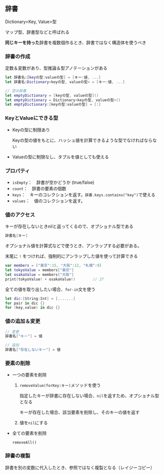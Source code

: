 ## 辞書

Dictionary<Key, Value>型

マップ型、辞書型などと呼ばれる

**同じキーを持った**辞書を複数個作るとき、辞書ではなく構造体を使うべき



### 辞書の作成

定数＆変数があり、型推論＆型アノテーションがある

```swift
let 辞書名:[keyの型:valueの型] = [キー:値, ...]
let 辞書名:Dictionary<keyの型, valueの型> = [キー:値, ...]

// 空の辞書
let emptyDictionary = [keyの型, valueの型]()
let emptyDictionary = Dictionary<keyの型, valueの型>()
let emptyDictionary:[keyの型:valueの型] = [:]
```



### KeyとValueにできる型

* Keyの型に制限あり

   Keyの型の値をもとに、ハッシュ値を計算できるような型でなければならない

* Valueの型に制限なし、タプルを値としても使える



### プロパティ

* `isEmpty`：　辞書が空かどうか (true/false)
* `count`：　辞書の要素の個数
* `keys`：　キーのコレクションを返す。`辞書.keys.contains("key")`で使える
* `values`：　値のコレクションを返す。



### 値のアクセス

キーが存在しないときnilと返ってくるので、オプショナル型である

```swift
辞書名[キー]
```

オプショナル値を計算式などで使うとき、アンラップする必要がある。

末尾に `!` をつければ、強制的にアンラップした値を使って計算できる

```swift
var members = ["東京":15, "大阪":12, "札幌":9]
let tokyoValue = members["東京"]
let osakaValue = members["大阪"]
print(tokyoValue! + osakaValue!)		// 27
```

全ての値を取り出したい場合、`for-in`文を使う

```swift
let dic:[String:Int] = [.......]
for pair in dic {}
for (key,value) in dic {}
```





### 値の追加＆変更

```swift
// 変更
辞書名["キー"] = 値

// 追加
辞書名["存在しないキー"] = 値
```



### 要素の削除

* 一つの要素を削除

   1. `removeValue(forKey:キー)`メソッドを使う

      指定したキーが辞書に存在しない場合、`nil`を返すため、オプショナル型となる

      キーが存在した場合、該当要素を削除し、そのキーの値を返す

   2. 値を`nil`にする

* 全ての要素を削除

   `removeAll()`



### 辞書の複製

辞書を別の変数に代入したとき、参照ではなく複製となる（レイジーコピー）

























